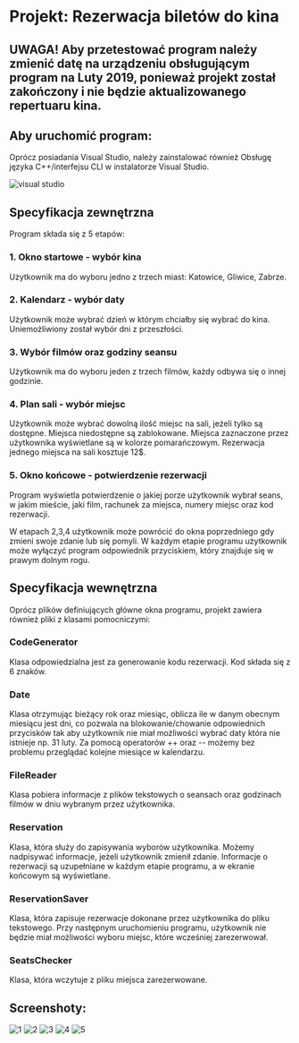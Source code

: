 # Projekt: Rezerwacja biletów do kina
## UWAGA! Aby przetestować program należy zmienić datę na urządzeniu obsługującym program na Luty 2019, ponieważ projekt został zakończony i nie będzie aktualizowanego repertuaru kina.

## Aby uruchomić program:
Oprócz posiadania Visual Studio, należy zainstalować również Obsługę języka C++/interfejsu CLI w instalatorze Visual Studio.


![visual studio](https://i.ibb.co/yX6S8Qp/CLI.png)

## Specyfikacja zewnętrzna 
Program składa się z 5 etapów:
### 1. Okno startowe - wybór kina
Użytkownik ma do wyboru jedno z trzech miast: Katowice, Gliwice, Zabrze.

### 2. Kalendarz - wybór daty
Użytkownik może wybrać dzień w którym chciałby się wybrać do kina.
Uniemożliwiony został wybór dni z przeszłości.

### 3. Wybór filmów oraz godziny seansu
Użytkownik ma do wyboru jeden z trzech filmów, każdy odbywa się o innej godzinie.

### 4. Plan sali - wybór miejsc 
Użytkownik może wybrać dowolną ilość miejsc na sali, jeżeli tylko są dostępne. Miejsca niedostępne są zablokowane. Miejsca zaznaczone przez użytkownika wyświetlane są w kolorze pomarańczowym. Rezerwacja jednego miejsca na sali kosztuje 12$. 

### 5. Okno końcowe - potwierdzenie rezerwacji
Program wyświetla potwierdzenie o jakiej porze użytkownik wybrał seans, w jakim mieście, jaki film, rachunek za miejsca, numery miejsc oraz kod rezerwacji.

W etapach 2,3,4 użytkownik może powrócić do okna poprzedniego gdy zmieni swoje zdanie lub się pomyli.
W każdym etapie programu użytkownik może wyłączyć program odpowiednik przyciskiem, który znajduje się w prawym dolnym rogu.

## Specyfikacja wewnętrzna
Oprócz plików definiujących główne okna programu, projekt zawiera również pliki z klasami pomocniczymi:

### CodeGenerator
Klasa odpowiedzialna jest za generowanie kodu rezerwacji. Kod składa się z 6 znaków.
### Date
Klasa otrzymując bieżący rok oraz miesiąc, oblicza ile w danym obecnym miesiącu jest dni, co pozwala na blokowanie/chowanie odpowiednich przycisków tak aby użytkownik nie miał możliwości wybrać daty która nie istnieje np. 31 luty. Za pomocą operatorów ++ oraz -- możemy bez problemu przeglądać kolejne miesiące w kalendarzu.
### FileReader
Klasa pobiera informacje z plików tekstowych o seansach oraz godzinach filmów w dniu wybranym przez użytkownika.
### Reservation
Klasa, która służy do zapisywania wyborów użytkownika. Możemy nadpisywać informacje, jeżeli użytkownik zmienił zdanie. Informacje o rezerwacji są uzupełniane w każdym etapie programu, a w ekranie końcowym są wyświetlane.
### ReservationSaver
Klasa, która zapisuje rezerwacje dokonane przez użytkownika do pliku tekstowego. Przy następnym uruchomieniu programu, użytkownik nie będzie miał możliwości wyboru miejsc, które wcześniej zarezerwował.
### SeatsChecker
Klasa, która wczytuje z pliku miejsca zarezerwowane.

## Screenshoty:
![1](https://i.ibb.co/F7zJrh3/1.png)
![2](https://i.ibb.co/6yN3C5F/2.png)
![3](https://i.ibb.co/kJQJCxQ/3.png)
![4](https://i.ibb.co/qrrfrwP/4.png)
![5](https://i.ibb.co/KwLbWyN/6.png)

